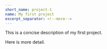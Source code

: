```yaml
---
short_name: project-1
name: My first project
excerpt_separator: <!--more-->
---
```

This is a concise description of my first project.
<!--more-->
Here is more detail.
